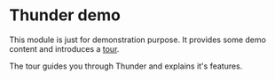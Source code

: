 # Thunder demo

This module is just for demonstration purpose. It provides some demo content and introduces
a [tour](https://www.drupal.org/documentation/modules/tour).

The tour guides you through Thunder and explains it's features.
